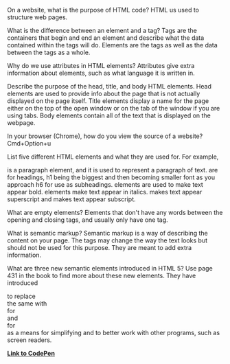 On a website, what is the purpose of HTML code? HTML us used to structure web pages.

What is the difference between an element and a tag?
Tags are the containers that begin and end an element and describe what the data contained within the tags will do. Elements are the tags as well as the data between the tags as a whole.

Why do we use attributes in HTML elements?
Attributes give extra information about elements, such as what language it is written in.

Describe the purpose of the head, title, and body HTML elements.
Head elements are used to provide info about the page that is not actually displayed on the page itself. Title elements display a name for the page either on the top of the open window or on the tab of the window if you are using tabs. Body elements contain all of the text that is displayed on the webpage.

In your browser (Chrome), how do you view the source of a website?
Cmd+Option+u

List five different HTML elements and what they are used for. For example, <p></p> is a paragraph element, and it is used to represent a paragraph of text. <h1-6></h1-6> are for headings, h1 being the biggest and then becoming smaller font as you approach h6 for use as subheadings. <b></b> elements are used to make text appear bold. <i></i> elements make text appear in italics. <sup></sup> makes text appear superscript and <sub></sub> makes text appear subscript.

What are empty elements?
Elements that don't have any words between the opening and closing tags, and usually only have one tag.

What is semantic markup?
Semantic markup is a way of describing the content on your page. The tags may change the way the text looks but should not be used for this purpose. They are meant to add extra information.

What are three new semantic elements introduced in HTML 5? Use page 431 in the book to find more about these new elements.
They have introduced <article> to replace <div class="article"> the same with <nav> for <div id="nav"> and <aside> for <div id="sidebar"> as a means for simplifying and to better work with other programs, such as screen readers.

<b><a href="https://codepen.io/pjanks/pen/WNeJEwX">Link to CodePen</a></b>
